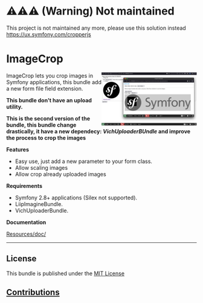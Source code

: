 ⚠️⚠️⚠️ (Warning) Not maintained
==============

This project is not maintained any more, please use this solution instead https://ux.symfony.com/cropperjs

ImageCrop
=========

<img src="https://raw.githubusercontent.com/anacona16/ImageCropBundle/2.0/Resources/doc/images/image_crop.png" width="50%" alt="ImageCrop" title="ImageCrop" align="right" />

ImageCrop lets you crop images in Symfony applications, this bundle add a new
form file field extension.

**This bundle don't have an upload utility.**

**This is the second version of the bundle, this bundle change drastically, it have a new dependecy: _VichUploaderBUndle_ and improve the process to crop the images**

**Features**

  * Easy use, just add a new parameter to your form class.
  * Allow scaling images
  * Allow crop already uploaded images

**Requirements**

  * Symfony 2.8+ applications (Silex not supported).
  * LiipImagineBundle.
  * VichUploaderBundle.

**Documentation**

[Resources/doc/](Resources/doc/index.md)

-----

License
-------

This bundle is published under the [MIT License](LICENSE)

[Contributions](Resources/doc/contributions.md)
-------

